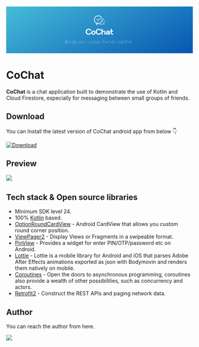![](assets/intro_banner.png)

# CoChat

**CoChat** is a chat application built to demonstrate the use of Kotlin and Cloud Firestore, especially for messaging between small groups of friends.

## Download
You can Install the latest version of CoChat android app from below 👇

[![Download](https://img.shields.io/github/v/release/blackeyedghoul/co-chat?color=407BFF&label=Download&logo=android&style=for-the-badge)](https://github.com/BlackEyedGhouL/co-chat/releases/download/v0.1.0/CoChat_v0.1.0.apk)

## Preview

![](assets/screenshots.png)

## Tech stack & Open source libraries

- Minimum SDK level 24.
- 100% [Kotlin](https://kotlinlang.org/) based.
- [OptionRoundCardView](https://github.com/captain-miao/OptionRoundCardview) - Android CardView that allows you custom round corner position.
- [ViewPager2](https://developer.android.com/jetpack/androidx/releases/viewpager2) - Display Views or Fragments in a swipeable format.
- [PinView](https://github.com/ChaosLeung/PinView) - Provides a widget for enter PIN/OTP/password etc on Android.
- [Lottie](https://github.com/airbnb/lottie-android) - Lottie is a mobile library for Android and iOS that parses Adobe After Effects animations exported as json with Bodymovin and renders them natively on mobile.
- [Coroutines](https://kotlinlang.org/docs/coroutines-overview.html) - Open the doors to asynchronous programming, coroutines also provide a wealth of other possibilities, such as concurrency and actors.
- [Retrofit2](https://github.com/square/retrofit) - Construct the REST APIs and paging network data.

## Author

You can reach the author from here.

[<img src="https://img.shields.io/badge/linkedin-%230077B5.svg?&style=for-the-badge&logo=linkedin&logoColor=0077B5&labelColor=282828" />](https://www.linkedin.com/in/senith-umesha/)
